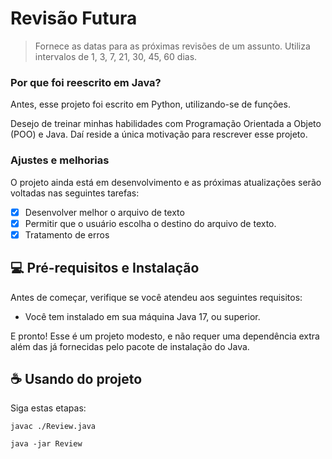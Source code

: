 # Revisão Futura

> Fornece as datas para as próximas revisões de um assunto. Utiliza intervalos de 1, 3, 7, 21, 30, 45, 60 dias.

### Por que foi reescrito em Java?

Antes, esse projeto foi escrito em Python, utilizando-se de funções.

Desejo de treinar minhas habilidades com Programação Orientada a Objeto (POO) e Java. Daí reside a única motivação para rescrever esse projeto.

### Ajustes e melhorias

O projeto ainda está em desenvolvimento e as próximas atualizações serão voltadas nas seguintes tarefas:

- [X] Desenvolver melhor o arquivo de texto
- [X] Permitir que o usuário escolha o destino do arquivo de texto.
- [X] Tratamento de erros

## 💻 Pré-requisitos e Instalação

Antes de começar, verifique se você atendeu aos seguintes requisitos:

- Você tem instalado em sua máquina Java 17, ou superior.

E pronto! Esse é um projeto modesto, e não requer uma dependência extra além das já fornecidas pelo pacote de instalação do Java.

## ☕ Usando do projeto

Siga estas etapas:

```
javac ./Review.java

java -jar Review 
```

